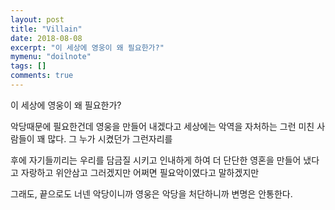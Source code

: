 ```yaml
---
layout: post
title: "Villain"
date: 2018-08-08
excerpt: "이 세상에 영웅이 왜 필요한가?"
mymenu: "doilnote"
tags: []
comments: true
---
```


이 세상에 영웅이 왜 필요한가?

악당때문에 필요한건데
영웅을 만들어 내겠다고
세상에는 악역을 자처하는
그런 미친 사람들이 꽤 많다.
그 누가 시켰던가 그런자리를

후에 자기들끼리는
우리를 담금질 시키고 인내하게 하여
더 단단한 영혼을 만들어 냈다고
자랑하고 위안삼고 그러겠지만
어쩌면 필요악이였다고 말하겠지만
​

그래도, 끝으로도 너넨 악당이니까
영웅은 악당을 처단하니까
변명은 안통한다.
